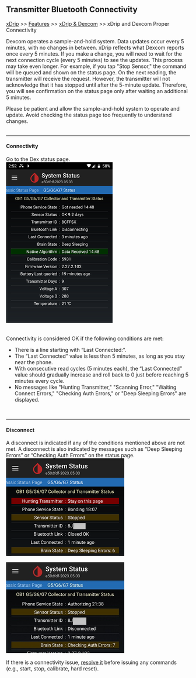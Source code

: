 ## Transmitter Bluetooth Connectivity  
[xDrip](../README.md) >> [Features](./Features_page.md) >> [xDrip & Dexcom](./Dexcom_page.md) >> xDrip and Dexcom Proper Connectivity  
  
Dexcom operates a sample-and-hold system. Data updates occur every 5 minutes, with no changes in between. xDrip reflects what Dexcom reports once every 5 minutes. If you make a change, you will need to wait for the next connection cycle (every 5 minutes) to see the updates. This process may take even longer. For example, if you tap "Stop Sensor," the command will be queued and shown on the status page. On the next reading, the transmitter will receive the request. However, the transmitter will not acknowledge that it has stopped until after the 5-minute update. Therefore, you will see confirmation on the status page only after waiting an additional 5 minutes.  
  
Please be patient and allow the sample-and-hold system to operate and update. Avoid checking the status page too frequently to understand changes.  
<br/>  
  
---  
  
#### **Connectivity**  
Go to the Dex status page.  
![](./images/system-status-pg.png)  
<br/>  
  
Connectivity is considered OK if the following conditions are met:  
- There is a line starting with “Last Connected:”.  
- The “Last Connected” value is less than 5 minutes, as long as you stay near the phone.  
- With consecutive read cycles (5 minutes each), the “Last Connected” value should gradually increase and roll back to 0 just before reaching 5 minutes every cycle.  
- No messages like "Hunting Transmitter," "Scanning Error," "Waiting Connect Errors," "Checking Auth Errors," or "Deep Sleeping Errors" are displayed.  
<br/>  
  
---  
  
#### **Disconnect**  
A disconnect is indicated if any of the conditions mentioned above are not met. A disconnect is also indicated by messages such as “Deep Sleeping Errors” or “Checking Auth Errors” on the status page.   
![](./Dexcom/images/DeepSleepingErrors.png)  
  
![](./Dexcom/images/CheckingAuthErrors.png)  
  
If there is a connectivity issue, [resolve it](./Connectivity-troubleshoot.md) before issuing any commands (e.g., start, stop, calibrate, hard reset).  
  
